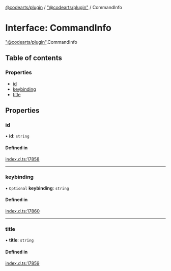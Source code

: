 [@codearts/plugin](../README.md) / ["@codearts/plugin"](../modules/_codearts_plugin_.md) / CommandInfo

# Interface: CommandInfo

["@codearts/plugin"](../modules/_codearts_plugin_.md).CommandInfo

## Table of contents

### Properties

- [id](codearts_plugin_.CommandInfo.md#id)
- [keybinding](codearts_plugin_.CommandInfo.md#keybinding)
- [title](codearts_plugin_.CommandInfo.md#title)

## Properties

### id

• **id**: `string`

#### Defined in

[index.d.ts:17858](https://github.com/shuyaqian/cloudide-plugin-api/blob/5b69219/index.d.ts#L17858)

___

### keybinding

• `Optional` **keybinding**: `string`

#### Defined in

[index.d.ts:17860](https://github.com/shuyaqian/cloudide-plugin-api/blob/5b69219/index.d.ts#L17860)

___

### title

• **title**: `string`

#### Defined in

[index.d.ts:17859](https://github.com/shuyaqian/cloudide-plugin-api/blob/5b69219/index.d.ts#L17859)
